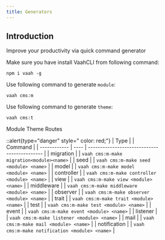 ```yaml
---
title: Generators
---
```


## Introduction
Improve your productivity via quick command generator

Make sure you have install VaahCLI from following command:

```
npm i vaah -g
```


Use following command to generate `module`:

```
vaah cms:m
```


Use following command to generate `theme`:

```
vaah cms:t
```

Module Theme Routes
<div style=" padding-right: 100px ">

::alert{type="danger" style=" color: red;"}
| Type         |      | Command                                      |
| ------------ | ---- | -------------------------------------------- |
| migration    |      | `vaah cms:m-make migration<module><name>`    |
| seed         |      | `vaah cms:m-make seed <module> <name>`         |
| model        |      | `vaah cms:m-make model <module> <name>`        |
| controller   |      | `vaah cms:m-make controller <module> <name>`   |
| view         |      | `vaah cms:m-make view <module> <name>`         |
| middleware   |      | `vaah cms:m-make middleware <module> <name>`   |
| observer     |      | `vaah cms:m-make observer <module> <name>`     |
| trait        |      | `vaah cms:m-make trait <module> <name>`        |
| test         |      | `vaah cms:m-make test <module> <name>`         |
| event        |      | `vaah cms:m-make event <module> <name>`        |
| listener     |      | `vaah cms:m-make listener <module> <name>`     |
| mail         |      | `vaah cms:m-make mail <module> <name>`         |
| notification |      | `vaah cms:m-make notification <module> <name>` |

</div>
